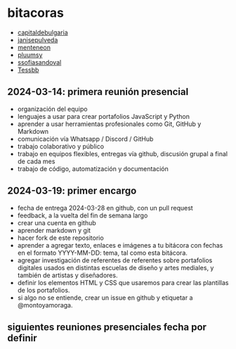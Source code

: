 # bitacoras

- [capitaldebulgaria](./capitaldebulgaria/)
- [janisepulveda](./janisepulveda/)
- [menteneon](./menteneon/)
- [pluumsy](./pluumsy/)
- [ssofiasandoval](./ssofiasandoval/)
- [Tessbb](./Tessbb/)

## 2024-03-14: primera reunión presencial

- organización del equipo
- lenguajes a usar para crear portafolios JavaScript y Python
- aprender a usar herramientas profesionales como Git, GitHub y Markdown
- comunicación vía Whatsapp / Discord / GitHub
- trabajo colaborativo y público
- trabajo en equipos flexibles, entregas vía github, discusión grupal a final de cada mes
- trabajo de código, automatización y documentación

## 2024-03-19: primer encargo

- fecha de entrega 2024-03-28 en github, con un pull request
- feedback, a la vuelta del fin de semana largo
- crear una cuenta en github
- aprender markdown y git
- hacer fork de este repositorio
- aprender a agregar texto, enlaces e imágenes a tu bitácora con fechas en el formato YYYY-MM-DD: tema, tal como esta bitácora.
- agregar investigación de referentes de referentes sobre portafolios digitales usados en distintas escuelas de diseño y artes mediales, y también de artistas y diseñadores.
- definir los elementos HTML y CSS que usaremos para crear las plantillas de los portafolios.
- si algo no se entiende, crear un issue en github y etiquetar a @montoyamoraga.

## siguientes reuniones presenciales fecha por definir
